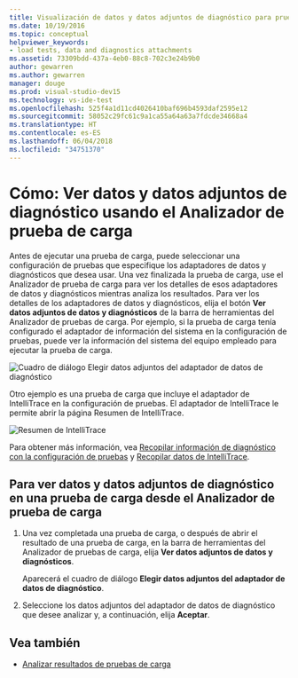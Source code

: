 ```yaml
---
title: Visualización de datos y datos adjuntos de diagnóstico para pruebas de carga en Visual Studio
ms.date: 10/19/2016
ms.topic: conceptual
helpviewer_keywords:
- load tests, data and diagnostics attachments
ms.assetid: 73309bdd-437a-4eb0-88c8-702c3e24b9b0
author: gewarren
ms.author: gewarren
manager: douge
ms.prod: visual-studio-dev15
ms.technology: vs-ide-test
ms.openlocfilehash: 525f4a1d11cd4026410baf696b4593daf2595e12
ms.sourcegitcommit: 58052c29fc61c9a1ca55a64a63a7fdcde34668a4
ms.translationtype: HT
ms.contentlocale: es-ES
ms.lasthandoff: 06/04/2018
ms.locfileid: "34751370"
---
```

# <a name="how-to-view-data-and-diagnostic-attachments-using-the-load-test-analyzer"></a>Cómo: Ver datos y datos adjuntos de diagnóstico usando el Analizador de prueba de carga

Antes de ejecutar una prueba de carga, puede seleccionar una configuración de pruebas que especifique los adaptadores de datos y diagnósticos que desea usar. Una vez finalizada la prueba de carga, use el Analizador de prueba de carga para ver los detalles de esos adaptadores de datos y diagnósticos mientras analiza los resultados. Para ver los detalles de los adaptadores de datos y diagnósticos, elija el botón **Ver datos adjuntos de datos y diagnósticos** de la barra de herramientas del Analizador de pruebas de carga. Por ejemplo, si la prueba de carga tenía configurado el adaptador de información del sistema en la configuración de pruebas, puede ver la información del sistema del equipo empleado para ejecutar la prueba de carga.

![Cuadro de diálogo Elegir datos adjuntos del adaptador de datos de diagnóstico](../test/media/load_adapterdialog.png)

Otro ejemplo es una prueba de carga que incluye el adaptador de IntelliTrace en la configuración de pruebas. El adaptador de IntelliTrace le permite abrir la página Resumen de IntelliTrace.

![Resumen de IntelliTrace](../test/media/load_intellitrace.png)

Para obtener más información, vea [Recopilar información de diagnóstico con la configuración de pruebas](../test/collect-diagnostic-information-using-test-settings.md) y [Recopilar datos de IntelliTrace](../test/how-to-collect-intellitrace-data-to-help-debug-difficult-issues.md).

## <a name="to-view-data-and-diagnostic-attachments-in-a-load-test-from-the-load-test-analyzer"></a>Para ver datos y datos adjuntos de diagnóstico en una prueba de carga desde el Analizador de prueba de carga

1.  Una vez completada una prueba de carga, o después de abrir el resultado de una prueba de carga, en la barra de herramientas del Analizador de pruebas de carga, elija **Ver datos adjuntos de datos y diagnósticos**.

     Aparecerá el cuadro de diálogo **Elegir datos adjuntos del adaptador de datos de diagnóstico**.

2.  Seleccione los datos adjuntos del adaptador de datos de diagnóstico que desee analizar y, a continuación, elija **Aceptar**.

## <a name="see-also"></a>Vea también

- [Analizar resultados de pruebas de carga](../test/analyze-load-test-results-using-the-load-test-analyzer.md)